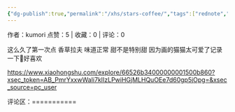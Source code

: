 ```yaml
---
{"dg-publish":true,"permalink":"/xhs/stars-coffee/","tags":["rednote","圣彼得堡"]}
---
```


作者：kumori
点赞：5   |   收藏：0   |   评论：0

这么久了第一次点 香草拉夫 味道正常 甜不是特别甜
因为画的猫猫太可爱了记录一下🥺好喜欢

https://www.xiaohongshu.com/explore/66526b34000000001500b860?xsec_token=AB_PmrYxxwWaIi7klIzLPwiHGjMLHQuOEe7d60gp5jOpg=&xsec_source=pc_user

评论区：===========

